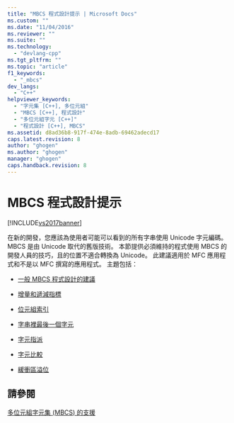 ```yaml
---
title: "MBCS 程式設計提示 | Microsoft Docs"
ms.custom: ""
ms.date: "11/04/2016"
ms.reviewer: ""
ms.suite: ""
ms.technology: 
  - "devlang-cpp"
ms.tgt_pltfrm: ""
ms.topic: "article"
f1_keywords: 
  - "_mbcs"
dev_langs: 
  - "C++"
helpviewer_keywords: 
  - "字元集 [C++], 多位元組"
  - "MBCS [C++], 程式設計"
  - "多位元組字元 [C++]"
  - "程式設計 [C++], MBCS"
ms.assetid: d8ad36b8-917f-474e-8adb-69462adecd17
caps.latest.revision: 8
author: "ghogen"
ms.author: "ghogen"
manager: "ghogen"
caps.handback.revision: 8
---
```

# MBCS 程式設計提示
[!INCLUDE[vs2017banner](../assembler/inline/includes/vs2017banner.md)]

在新的開發，您應該為使用者可能可以看到的所有字串使用 Unicode 字元編碼。  MBCS 是由 Unicode 取代的舊版技術。  本節提供必須維持的程式使用 MBCS 的開發人員的技巧，且的位置不適合轉換為 Unicode。  此建議適用於 MFC 應用程式和不是以 MFC 撰寫的應用程式。  主題包括：  
  
-   [一般 MBCS 程式設計的建議](../text/general-mbcs-programming-advice.md)  
  
-   [增量和遞減指標](../text/incrementing-and-decrementing-pointers.md)  
  
-   [位元組索引](../text/byte-indices.md)  
  
-   [字串裡最後一個字元](../text/last-character-in-a-string.md)  
  
-   [字元指派](../text/character-assignment.md)  
  
-   [字元比較](../text/character-comparison.md)  
  
-   [緩衝區溢位](../text/buffer-overflow.md)  
  
## 請參閱  
 [多位元組字元集 \(MBCS\) 的支援](../text/support-for-multibyte-character-sets-mbcss.md)
